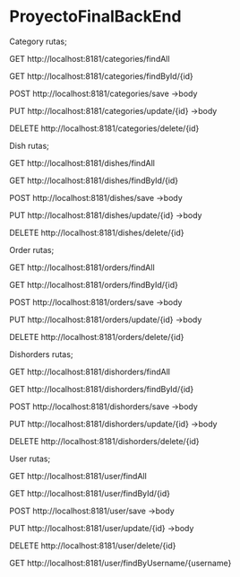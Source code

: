 # ProyectoFinalBackEnd



Category rutas;

GET http://localhost:8181/categories/findAll

GET http://localhost:8181/categories/findById/{id}

POST http://localhost:8181/categories/save ->body

PUT  http://localhost:8181/categories/update/{id} ->body

DELETE http://localhost:8181/categories/delete/{id}


Dish rutas;

GET http://localhost:8181/dishes/findAll

GET http://localhost:8181/dishes/findById/{id}

POST http://localhost:8181/dishes/save ->body

PUT  http://localhost:8181/dishes/update/{id} ->body

DELETE http://localhost:8181/dishes/delete/{id}

Order rutas;

GET http://localhost:8181/orders/findAll

GET http://localhost:8181/orders/findById/{id}

POST http://localhost:8181/orders/save ->body

PUT  http://localhost:8181/orders/update/{id} ->body

DELETE http://localhost:8181/orders/delete/{id}

Dishorders rutas;

GET http://localhost:8181/dishorders/findAll

GET http://localhost:8181/dishorders/findById/{id}

POST http://localhost:8181/dishorders/save ->body

PUT  http://localhost:8181/dishorders/update/{id} ->body

DELETE http://localhost:8181/dishorders/delete/{id}

User rutas;

GET http://localhost:8181/user/findAll

GET http://localhost:8181/user/findById/{id}

POST http://localhost:8181/user/save ->body

PUT  http://localhost:8181/user/update/{id} ->body

DELETE http://localhost:8181/user/delete/{id}

GET http://localhost:8181/user/findByUsername/{username}
